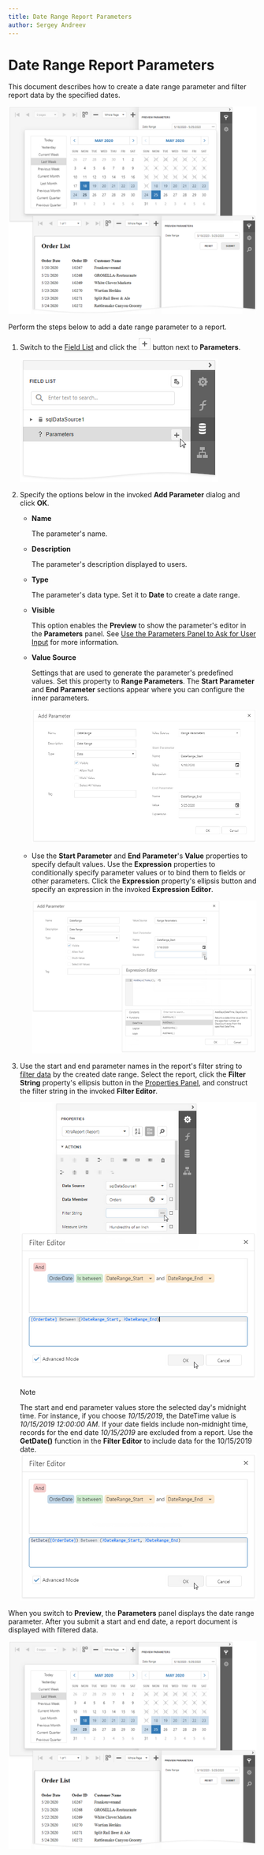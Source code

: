 ```yaml
---
title: Date Range Report Parameters
author: Sergey Andreev
---
```

# Date Range Report Parameters

This document describes how to create a date range parameter and filter report data by the specified dates.

![A date range parameter's editor in Preview](../../../../images/eurd-web-date-ranges-parameters-panel.png)

Perform the steps below to add a date range parameter to a report.

1. Switch to the [Field List](../../report-designer-tools/ui-panels/field-list.md) and click the ![plus](../../../../images/eurd-web-parameters-button-plus.png) button next to **Parameters**.

    ![Add Parameter](../../../../images/eurd-web-date-ranges-add-param.png)

1. Specify the options below in the invoked **Add Parameter** dialog and click **OK**.

    - **Name**

        The parameter's name.
        
    - **Description**

        The parameter's description displayed to users.

    - **Type**

        The parameter's data type. Set it to **Date** to create a date range.

    - **Visible**

        This option enables the **Preview** to show the parameter's editor in the **Parameters** panel. See [Use the Parameters Panel to Ask for User Input](create-a-report-parameter.md#use-the-parameters-panel-to-ask-for-user-input) for more information.

    - **Value Source**
    
        Settings that are used to generate the parameter's predefined values. Set this property to **Range Parameters**. The **Start Parameter** and **End Parameter** sections appear where you can configure the inner parameters.

        ![Add Parameter Dialog](../../../../images/eurd-web-date-ranges-add-param-dialog.png)

    - Use the **Start Parameter** and **End Parameter**'s **Value** properties to specify default values. Use the **Expression** properties to conditionally specify parameter values or to bind them to fields or other parameters. Click the **Expression** property's ellipsis button and specify an expression in the invoked **Expression Editor**.

        ![value-expression](../../../../images/eurd-web-date-ranges-value-expression.png)

1. Use the start and end parameter names in the report's filter string to [filter data](../filter-data/filter-data-at-the-report-level.md) by the created date range. Select the report, click the **Filter String** property's ellipsis button in the [Properties Panel](../../report-designer-tools/ui-panels/properties-panel.md), and construct the filter string in the invoked **Filter Editor**.

    ![Filter String](../../../../images/eurd-web-date-ranges-filterstring.png)

    > [!NOTE]
    > The start and end parameter values store the selected day's midnight time. For instance, if you choose _10/15/2019_, the DateTime value is _10/15/2019 12:00:00 AM_. If your date fields include non-midnight time, records for the end date _10/15/2019_ are excluded from a report. Use the **GetDate()** function in the **Filter Editor** to include data for the 10/15/2019 date.  
    > ![Filter String - GetDate](../../../../images/eurd-web-date-ranges-filterstring-getdate.png)

When you switch to **Preview**, the **Parameters** panel displays the date range parameter. After you submit a start and end date, a report document is displayed with filtered data.

![A date range parameter's editor in Preview](../../../../images/eurd-web-date-ranges-parameters-panel.png)
